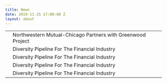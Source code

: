 ```yaml
---
title: News
date: 2019-11-25 17:00:00 Z
layout: about
---
```


|  | |
|--|--|
|  | Northwestern Mutual-Chicago Partners with Greenwood Project|
|  | Diversity Pipeline For The Financial Industry|
|  | Diversity Pipeline For The Financial Industry|
|  | Diversity Pipeline For The Financial Industry|
|  | Diversity Pipeline For The Financial Industry|
